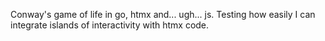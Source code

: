 Conway's game of life in go, htmx and... ugh... js.
Testing how easily I can integrate islands of interactivity with htmx code.